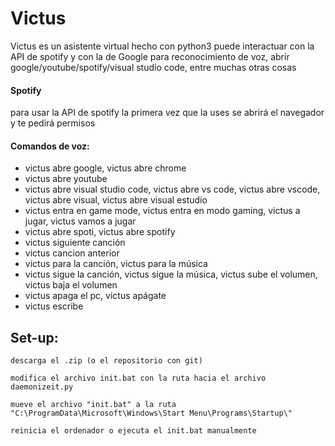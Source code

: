 # Victus
Victus es un asistente virtual hecho con python3 puede interactuar con la API de spotify y con la de Google para reconocimiento de voz, abrir google/youtube/spotify/visual studio code, entre muchas otras cosas
#### Spotify
para usar la API de spotify la primera vez que la uses se abrirá el navegador y te pedirá permisos
#### Comandos de voz:
- victus abre google, victus abre chrome
- victus abre youtube
- victus abre visual studio code, victus abre vs code, victus abre vscode, victus abre visual, victus abre visual estudio
- victus entra en game mode, victus entra en modo gaming, victus a jugar, victus vamos a jugar
- victus abre spoti, victus abre spotify
- victus siguiente canción
- victus cancion anterior
- victus para la canción, victus para la música
- victus sigue la canción, victus sigue la música, victus sube el volumen, victus baja el volumen
- victus apaga el pc, victus apágate
- victus escribe <lo que quieras escribir>

## Set-up:

`descarga el .zip (o el repositorio con git)`

`modifica el archivo init.bat con la ruta hacia el archivo daemonizeit.py`

`mueve el archivo "init.bat" a la ruta "C:\ProgramData\Microsoft\Windows\Start Menu\Programs\Startup\"`

`reinicia el ordenador o ejecuta el init.bat manualmente`